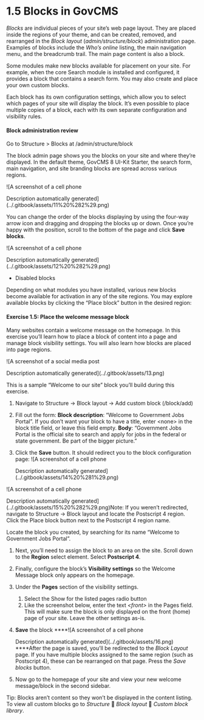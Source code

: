 # 1.5 Blocks in GovCMS

_Blocks_ are individual pieces of your site’s web page layout. They are placed inside the regions of your theme, and can be created, removed, and rearranged in the _Block layout_ \(_admin/structure/block_\) administration page. Examples of blocks include the _Who’s online_ listing, the main navigation menu, and the breadcrumb trail. The main page content is also a block.

Some modules make new blocks available for placement on your site. For example, when the core Search module is installed and configured, it provides a block that contains a search form. You may also create and place your own custom blocks.

Each block has its own configuration settings, which allow you to select which pages of your site will display the block. It’s even possible to place multiple copies of a block, each with its own separate configuration and visibility rules.

#### Block administration review

Go to Structure &gt; Blocks at /admin/structure/block

The block admin page shows you the blocks on your site and where they’re displayed. In the default theme, GovCMS 8 UI-Kit Starter, the search form, main navigation, and site branding blocks are spread across various regions.

![A screenshot of a cell phone

Description automatically generated](../.gitbook/assets/11%20%282%29.png)

You can change the order of the blocks displaying by using the four-way arrow icon and dragging and dropping the blocks up or down. Once you’re happy with the position, scroll to the bottom of the page and click **Save blocks**.

![A screenshot of a cell phone

Description automatically generated](../.gitbook/assets/12%20%282%29.png)

* Disabled blocks

Depending on what modules you have installed, various new blocks become available for activation in any of the site regions. You may explore available blocks by clicking the “Place block” button in the desired region:

#### **Exercise 1.5:** Place the welcome message block

Many websites contain a welcome message on the homepage. In this exercise you’ll learn how to place a block of content into a page and manage block visibility settings. You will also learn how blocks are placed into page regions.

![A screenshot of a social media post

Description automatically generated](../.gitbook/assets/13.png)

This is a sample “Welcome to our site” block you’ll build during this exercise.

1. Navigate to Structure → Block layout → Add custom block \(/block/add\)
2. Fill out the form: **Block description**: “Welcome to Government Jobs Portal”. If you don’t want your block to have a title, enter &lt;none&gt; in the block title field, or leave this field empty. **Body**: “Government Jobs Portal is the official site to search and apply for jobs in the federal or state government. Be part of the bigger picture.”
3. Click the **Save** button. It should redirect you to the block configuration page: ![A screenshot of a cell phone

   Description automatically generated](../.gitbook/assets/14%20%281%29.png)

![A screenshot of a cell phone

Description automatically generated](../.gitbook/assets/15%20%282%29.png)Note: If you weren’t redirected, navigate to Structure → Block layout and locate the Postscript 4 region. Click the Place block button next to the Postscript 4 region name.

Locate the block you created, by searching for its name “Welcome to Government Jobs Portal”.

1. Next, you’ll need to assign the block to an area on the site. Scroll down to the **Region** select element. Select **Postscript 4**.
2. Finally, configure the block’s **Visibility settings** so the Welcome Message block only appears on the homepage.
3. Under the **Pages** section of the visibility settings.
   1. Select the Show for the listed pages radio button
   2. Like the screenshot below, enter the text _&lt;front&gt;_ in the Pages field. This will make sure the block is only displayed on the front \(home\) page of your site. Leave the other settings as-is.
4. **Save** the block ****![A screenshot of a cell phone

   Description automatically generated](../.gitbook/assets/16.png) ****After the page is saved, you’ll be redirected to the _Block Layout_ page. If you have multiple blocks assigned to the same region \(such as Postscript 4\), these can be rearranged on that page. Press the _Save blocks_ button.
5. Now go to the homepage of your site and view your new welcome message/block in the second sidebar.

Tip: Blocks aren’t content so they won’t be displayed in the content listing. To view all custom blocks go to _Structure_  _Block layout_  _Custom block library_.

